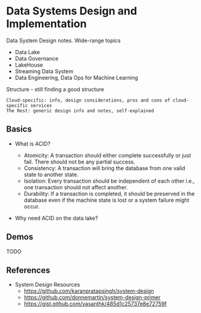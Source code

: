 # Data Systems Design and Implementation

Data System Design notes. Wide-range topics
- Data Lake
- Data Governance
- LakeHouse
- Streaming Data System
- Data Engineering, Data Ops for Machine Learning

Structure - still finding a good structure
```
Cloud-specific: info, design considerations, pros and cons of cloud-specific services
The Rest: generic design info and notes, self-explained
```

## Basics

- What is ACID?
    - Atomicity: A transaction should either complete successfully or just fail. There should not be any partial success.
    - Consistency: A transaction will bring the database from one valid state to another state.
    - Isolation: Every transaction should be independent of each other i.e., one transaction should not affect another.
    - Durability: If a transaction is completed, it should be preserved in the database even if the machine state is lost or a system failure might occur.

- Why need ACID on the data lake?

## Demos

TODO

## References
- System Design Resources
  - https://github.com/karanpratapsingh/system-design
  - https://github.com/donnemartin/system-design-primer
  - https://gist.github.com/vasanthk/485d1c25737e8e72759f 
